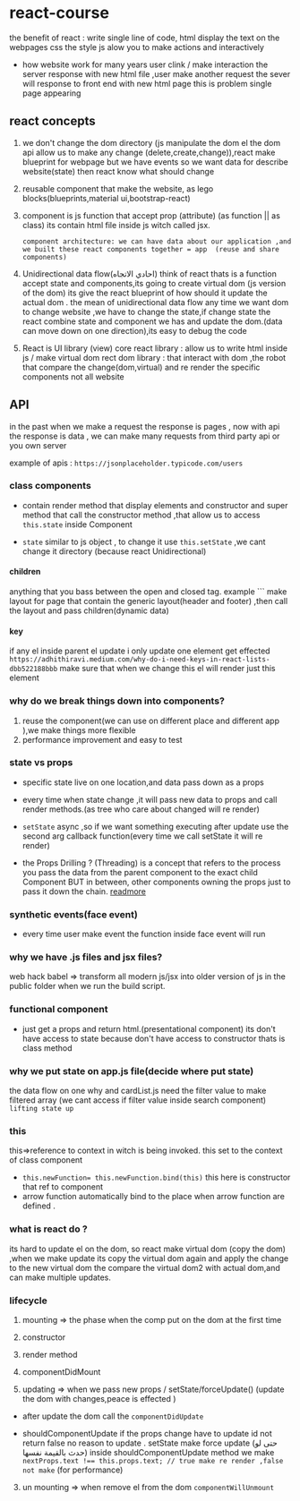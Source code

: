 # react-course 
the benefit of react :
write single line of code, 
html display the text on the webpages
css the style
js alow you to make actions and interactively

* how website work for many years
user clink / make interaction the server response with new html file ,user make another request the sever will response to front end with new html page
this is problem single page appearing 


## react concepts
1. we don't change the dom directory (js manipulate the dom el the dom api allow us to make any change (delete,create,change)),react make blueprint for webpage but we have events so we want data for describe website(state) then react know what should change 
2. reusable component that make the website,
 as lego blocks(blueprints,material ui,bootstrap-react)
3.  component is js function
 that accept prop (attribute) (as function || as class) its contain html file inside js witch called jsx.

    ``` component architecture: we can have data about our application ,and we built these react components together = app  (reuse and share components) ```

4. Unidirectional data flow(احادي الاتجاه)
 think of react thats is a function accept state and components,its going to create virtual dom (js version of the dom) its give the react blueprint of how should it update the actual dom . the mean of unidirectional data flow any time we want dom to change website ,we have to change the state,if change state the react combine state and component we has and update the dom.(data can move down on one direction),its easy to debug the code


5. React is UI library (view)
  core react library : allow us to write html inside js / make virtual dom
  rect dom library : that interact with dom ,the robot that compare the change(dom,virtual) and re render the specific components not all website



## API
 in the past when we make a request the response is pages , now with api the response is data , we can make many requests from third party api or you own server

 example of apis : ``` https://jsonplaceholder.typicode.com/users ```


### class components 
 * contain render method that display elements and constructor and super method that call the constructor method ,that allow us to access ``` this.state ``` inside Component

 * ``` state ``` similar to js object , to change it use ``` this.setState ``` ,we cant change it directory (because react Unidirectional) 

#### children 
anything that you bass between the open and closed tag.
example ``` make layout for page that contain the generic layout(header and footer) ,then call the layout and pass children(dynamic data) 

#### key
if any el inside parent el update i only update one element get effected
``` https://adhithiravi.medium.com/why-do-i-need-keys-in-react-lists-dbb522188bbb ```
make sure that when we change this el will render just this element

### why do we break things down into components?
1. reuse the component(we can use on different place and different app ),we make things more flexible
2. performance improvement and easy to test

### state vs props
* specific state live on one location,and data pass down as a props
* every time when state change ,it will pass new data to props and call render methods.(as tree who care about changed will re render)
* ``` setState ``` async ,so if we want something executing after update use the second arg callback function(every time we call setState it will re render)

* the Props Drilling ?
 (Threading) is a concept that refers to the process you pass the data from the parent component to the exact child Component BUT in between, other components owning the props just to pass it down the chain. [readmore](https://medium.com/front-end-weekly/props-drilling-in-react-js-723be80a08e5#:~:text=Diagram%2D2%2D,pass%20it%20down%20the%20chain.)

### synthetic events(face event)
* every time user make event the function inside face event will run

### why we have .js files and jsx files?
web hack
babel => transform all modern js/jsx into older version of js in the public folder when we run the build script.


### functional component
* just get a props and return html.(presentational component)
its don't have access to state because don't have access to constructor thats is class method

### why we put state on app.js file(decide where put state)
the data flow on one why and cardList.js need the filter value to make filtered array (we cant access if filter value inside search component)
``` lifting state up ```

### this
this=>reference to context in witch is being invoked.
this set to the context of class component 
* ``` this.newFunction= this.newFunction.bind(this) ``` 
this here is constructor that ref to component
* arrow function automatically bind to the place when arrow function are defined .


### what is react do ?
its hard to update el on the dom, so react make virtual dom (copy the dom) ,when we make update its copy the virtual dom again and apply the change to the new virtual dom the compare the virtual dom2 with actual dom,and can make multiple updates.

### lifecycle
1. mounting => the phase when the comp put on the dom at the first time
1. constructor
2. render method
3. componentDidMount

2. updating => when we pass new props / setState/forceUpdate()
(update the dom with changes,peace is effected )
* after update the dom call the ``` componentDidUpdate ```

* shouldComponentUpdate 
if the props change have to update id not return false no reason to update . setState make force update (حتى لو حدث بالقيمة نفسها) inside shouldComponentUpdate method we make ``` nextProps.text !== this.props.text; // true make re render ,false not make ``` (for performance)

3. un mounting =>  when remove el from the dom
``` componentWillUnmount ``` 


